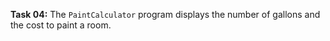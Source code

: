 **Task 04:**  The `PaintCalculator` program displays the number of gallons and the cost to paint a room. 